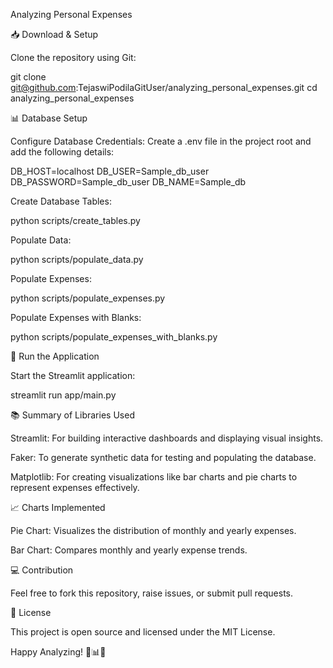 Analyzing Personal Expenses

📥 Download & Setup

Clone the repository using Git:

git clone git@github.com:TejaswiPodilaGitUser/analyzing_personal_expenses.git
cd analyzing_personal_expenses

📊 Database Setup

Configure Database Credentials:
Create a .env file in the project root and add the following details:

DB_HOST=localhost
DB_USER=Sample_db_user
DB_PASSWORD=Sample_db_user
DB_NAME=Sample_db

Create Database Tables:

python scripts/create_tables.py

Populate Data:

python scripts/populate_data.py

Populate Expenses:

python scripts/populate_expenses.py

Populate Expenses with Blanks:

python scripts/populate_expenses_with_blanks.py

🚀 Run the Application

Start the Streamlit application:

streamlit run app/main.py

📚 Summary of Libraries Used

Streamlit: For building interactive dashboards and displaying visual insights.

Faker: To generate synthetic data for testing and populating the database.

Matplotlib: For creating visualizations like bar charts and pie charts to represent expenses effectively.

📈 Charts Implemented

Pie Chart: Visualizes the distribution of monthly and yearly expenses.

Bar Chart: Compares monthly and yearly expense trends.

💻 Contribution

Feel free to fork this repository, raise issues, or submit pull requests.

📜 License

This project is open source and licensed under the MIT License.

Happy Analyzing! 🚀📊✨

